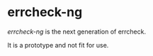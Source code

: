 # errcheck-ng

_errcheck-ng_ is the next generation of errcheck.

It is a prototype and not fit for use.
